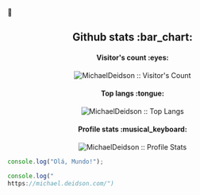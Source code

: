  👋

<!--
**MichaelDeidson/MichaelDeidson** is a ✨ _special_ ✨ repository because its `README.md` (this file) appears on your GitHub profile.

Here are some ideas to get you started:

- 🔭 I’m currently working on ...
- 🌱 I’m currently learning ...
- 👯 I’m looking to collaborate on ...
- 🤔 I’m looking for help with ...
- 💬 Ask me about ...
- 📫 How to reach me: ...
- 😄 Pronouns: ...
- ⚡ Fun fact: ...
-->



<h2 align="center">Github stats :bar_chart:</h2>

<h4 align="center">Visitor's count :eyes:</h4>

<p align="center"><img src="https://profile-counter.glitch.me/MichaelDeidson/count.svg" alt="MichaelDeidson :: Visitor's Count" /></p>

<h4 align="center">Top langs :tongue:</h4>

<p align="center"><img src="https://github-readme-stats.vercel.app/api/top-langs/?username=MichaelDeidson&langs_count=10&theme=tokyonight&layout=compact" alt="MichaelDeidson :: Top Langs" /></p>

<h4 align="center">Profile stats :musical_keyboard:</h4>

<p align="center"><img src="https://github-readme-stats.vercel.app/api?username=MichaelDeidson&show_icons=true&theme=dark" alt="MichaelDeidson :: Profile Stats" /></p>

```javascript
console.log("Olá, Mundo!");

console.log("
https://michael.deidson.com/")

